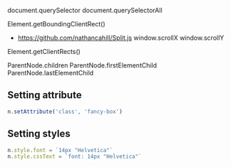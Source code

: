 document.querySelector
document.querySelectorAll

Element.getBoundingClientRect()
  - https://github.com/nathancahill/Split.js
window.scrollX
window.scrollY

Element.getClientRects()

ParentNode.children
ParentNode.firstElementChild
ParentNode.lastElementChild

## Setting attribute
```js
n.setAttribute('class', 'fancy-box')
```

## Setting styles
```js
n.style.font = `14px "Helvetica"`
n.style.cssText = `font: 14px "Helvetica"`
```
